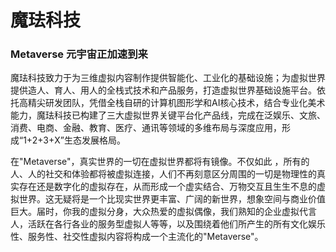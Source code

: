 # 魔珐科技

### Metaverse 元宇宙正加速到来

魔珐科技致力于为三维虚拟内容制作提供智能化、工业化的基础设施；为虚拟世界提供造人、育人、用人的全栈式技术和产品服务，打造虚拟世界基础设施平台。依托高精尖研发团队，凭借全栈自研的计算机图形学和AI核心技术，结合专业化美术能力，魔珐科技已构建了三大虚拟世界关键平台化产品线，完成在泛娱乐、文旅、消费、电商、金融、教育、医疗、通讯等领域的多维布局与深度应用，形成“1+2+3+X”生态发展格局。



在"Metaverse"，真实世界的一切在虚拟世界都将有镜像。不仅如此 ，所有的人、人的社交和体验都将被虚拟连接，人们不再刻意区分周围的一切是物理性的真实存在还是数字化的虚拟存在，从而形成一个虚实结合、万物交互且生生不息的虚拟世界。这无疑将是一个比现实世界更丰富、广阔的新世界，想象空间与商业价值巨大。届时，你我的虚拟分身，大众热爱的虚拟偶像，我们熟知的企业虚拟代言人，活跃在各行各业的服务型虚拟人等等，以及围绕着他们所产生的所有文化娱乐性、服务性、社交性虚拟内容将构成一个主流化的"Metaverse"。



